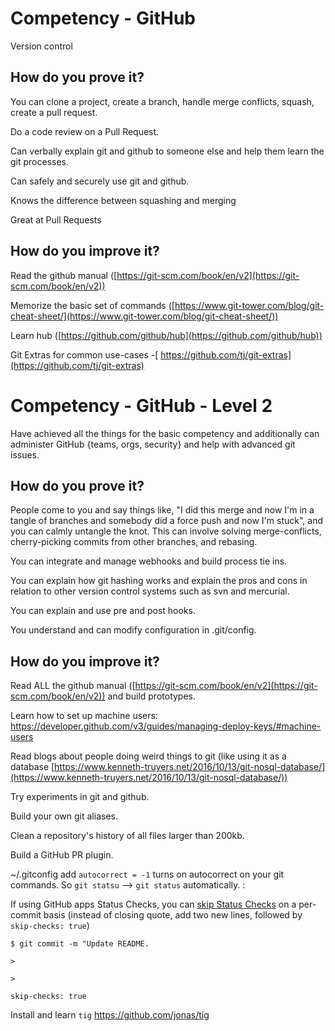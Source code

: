 # Competency - GitHub

Version control 

## How do you prove it?

You can clone a project, create a branch, handle merge conflicts, squash, create a pull request.

Do a code review on a Pull Request.

Can verbally explain git and github to someone else and help them learn the git processes.

Can safely and securely use git and github.

Knows the difference between squashing and merging

Great at Pull Requests

## How do you improve it?

Read the github manual ([https://git-scm.com/book/en/v2](https://git-scm.com/book/en/v2)) 

Memorize the basic set of commands ([https://www.git-tower.com/blog/git-cheat-sheet/](https://www.git-tower.com/blog/git-cheat-sheet/)) 

Learn hub ([https://github.com/github/hub](https://github.com/github/hub)) 

Git Extras for common use-cases -[ https://github.com/tj/git-extras](https://github.com/tj/git-extras)

# Competency - GitHub - Level 2

Have achieved all the things for the basic competency and additionally can administer GitHub {teams, orgs, security} and help with advanced git issues.

## How do you prove it?

People come to you and say things like, "I did this merge and now I'm in a tangle of branches and somebody did a force push and now I'm stuck", and you can calmly untangle the knot. This can involve solving merge-conflicts, cherry-picking commits from other branches, and rebasing.

You can integrate and manage webhooks and build process tie ins.  

You can explain how git hashing works and explain the pros and cons in relation to other version control systems such as svn and mercurial.

You can explain and use pre and post hooks.

You understand and can modify configuration in .git/config.

## How do you improve it?

Read ALL the github manual ([https://git-scm.com/book/en/v2](https://git-scm.com/book/en/v2)) and build prototypes.

Learn how to set up machine users: https://developer.github.com/v3/guides/managing-deploy-keys/#machine-users

Read blogs about people doing weird things to git (like using it as a database [https://www.kenneth-truyers.net/2016/10/13/git-nosql-database/](https://www.kenneth-truyers.net/2016/10/13/git-nosql-database/)) 

Try experiments in git and github.  

Build your own git aliases.

Clean a repository's history of all files larger than 200kb.

Build a GitHub PR plugin.

~/.gitconfig add `autocorrect = -1` turns on autocorrect on your git commands.  So `git statsu` --> `git status` automatically.  :

If using GitHub apps Status Checks, you can [skip Status Checks](https://help.github.com/articles/about-status-checks/#skipping-and-requesting-checks-for-individual-commits) on a per-commit basis (instead of closing quote, add two new lines, followed by `skip-checks: true`)
```
$ git commit -m "Update README.

>

>

skip-checks: true

```

Install and learn `tig` https://github.com/jonas/tig
